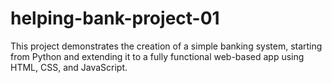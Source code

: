 # helping-bank-project-01
This project demonstrates the creation of a simple banking system, starting from Python and extending it to a fully functional web-based app using HTML, CSS, and JavaScript.
